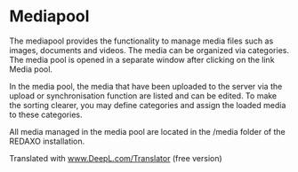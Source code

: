 # Mediapool

The mediapool provides the functionality to manage media files such as images, documents and videos. The media can be organized via categories. The media pool is opened in a separate window after clicking on the link Media pool.

In the media pool, the media that have been uploaded to the server via the upload or synchronisation function are listed and can be edited. To make the sorting clearer, you may define categories and assign the loaded media to these categories.

All media managed in the media pool are located in the /media folder of the REDAXO installation.


Translated with www.DeepL.com/Translator (free version)
